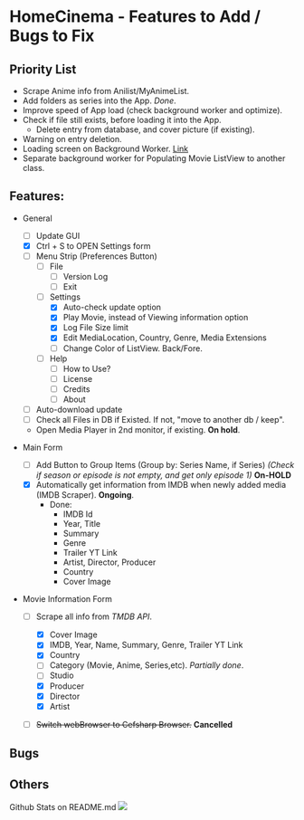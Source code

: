 # HomeCinema - Features to Add / Bugs to Fix

## Priority List

- Scrape Anime info from Anilist/MyAnimeList.
- Add folders as series into the App. *Done*.
- Improve speed of App load (check background worker and optimize).
- Check if file still exists, before loading it into the App.
  - Delete entry from database, and cover picture (if existing).
- Warning on entry deletion.
- Loading screen on Background Worker. [Link](https://stackoverflow.com/questions/29094016/background-worker-loading-screen-in-winforms)
- Separate background worker for Populating Movie ListView to another class.

## Features:
- General
  - [ ] Update GUI
  - [x] Ctrl + S to OPEN Settings form
  - [ ] Menu Strip (Preferences Button)
    - [ ] File
	  - [ ] Version Log
	  - [ ] Exit
	- [ ] Settings
	  - [x] Auto-check update option
	  - [x] Play Movie, instead of Viewing information option
	  - [x] Log File Size limit
	  - [x] Edit MediaLocation, Country, Genre, Media Extensions
	  - [ ] Change Color of ListView. Back/Fore.
	- [ ] Help
	  - [ ] How to Use?
	  - [ ] License
	  - [ ] Credits
	  - [ ] About
  - [ ] Auto-download update
  - [ ] Check all Files in DB if Existed. If not, "move to another db / keep".
  - Open Media Player in 2nd monitor, if existing. **On hold**.

- Main Form
  - [ ] Add Button to Group Items (Group by: Series Name, if Series) *(Check if season or episode is not empty, and get only episode 1)* **On-HOLD**
  - [x] Automatically get information from IMDB when newly added media (IMDB Scraper). **Ongoing**.
    - Done:
	  - IMDB Id
	  - Year, Title
	  - Summary
	  - Genre
	  - Trailer YT Link
	  - Artist, Director, Producer
	  - Country
	  - Cover Image
	  
- Movie Information Form
  - [ ] Scrape all info from *TMDB API*.
    - [x] Cover Image
    - [x] IMDB, Year, Name, Summary, Genre, Trailer YT Link
	- [x] Country
	- [ ] Category (Movie, Anime, Series,etc). *Partially done*.
	- [ ] Studio
	- [x] Producer
	- [x] Director
	- [x] Artist
	
  - [ ] ~~Switch webBrowser to Cefsharp Browser.~~ **Cancelled**
  
  

## Bugs

## Others

Github Stats on README.md
<img src="https://github-readme-stats.vercel.app/api?username=JerloPH&&show_icons=true">
